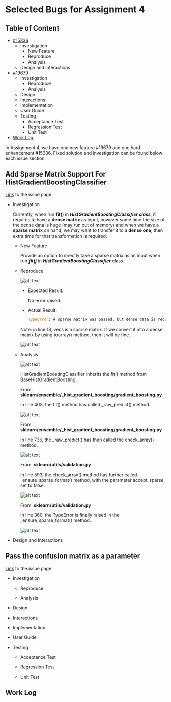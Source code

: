 # Selected Bugs for Assignment 4

## Table of Content

- [#15336](https://github.com/UTSCCSCD01/course-project-apple_team/tree/master/a4#add-sparse-matrix-support-for-histgradientboostingclassifier)
  - Investigation
    - New Feature
    - Reproduce
    - Analysis
  - Design and Interactions
- [#19679](https://github.com/UTSCCSCD01/course-project-apple_team/tree/master/a4#pass-the-confusion-matrix-as-a-parameter)
  - Investigation
    - Reproduce
    - Analysis
  - Design
  - Interactions
  - Implementation
  - User Guide
  - Testing
    - Acceptance Test
    - Regression Test
    - Unit Test
- [Work Log](https://github.com/UTSCCSCD01/course-project-apple_team/tree/master/a4#work-log)

In Assignment 4, we have one new feature #19679 and one hard enhencement #15336. Fixed solution and investigation can be found below each issue section.

## Add Sparse Matrix Support For HistGradientBoostingClassifier

[Link](https://github.com/scikit-learn/scikit-learn/issues/15336) to the issue page.

- Investigation

  Currently, when run **fit()** in _**HistGradientBoostingClassifier class**_, it requires to have a **dense matrix** as input, however some time the size of the dense data is huge (may run out of memory) and when we have a **sparse matrix** on hand, we may want to transfer it to a **dense one**, then extra time for that transformation is required.

  - New Feature

    Provide an option to directly take a sparse matrix as an input when run _**fit()**_ in _**HistGradientBoostingClassifier**_ class.

  - Reproduce

    ![alt text](https://github.com/UTSCCSCD01/course-project-apple_team/blob/master/a4/Images/15336-Reproduce.png "Reproduce")

    - Expected Result:

        No error raised.

    - Actual Result:

      ```python
      TypeError: A sparse matrix was passed, but dense data is required. Use X.toarray() to convert to a dense numpy array.
      ```

    Note: in line 18, vecs is a sparse matrix. If we convert it into a dense matrix by using toarray() method, then it will be fine.

    ![alt text](https://github.com/UTSCCSCD01/course-project-apple_team/blob/master/a4/Images/15336-Reproduce_with_alternative.png "Reproduce with alternative")

  - Analysis

    ![alt text](https://github.com/UTSCCSCD01/course-project-apple_team/blob/master/a4/Images/15336-UML.png "UML")

    HistGradientBoostingClassifier inherits the fit() method from BaseHistGradientBoosting.

    From: **sklearn/ensemble/\_hist\_gradient\_boosting/gradient\_boosting.py**

    In line 403, the fit() method has called _raw_predict() method.

    ![alt text](https://github.com/UTSCCSCD01/course-project-apple_team/blob/master/a4/Images/15336-_raw_predict.png "_raw_predict")

    From: **sklearn/ensemble/\_hist\_gradient\_boosting/gradient\_boosting.py**

    In line 736, the _raw_predict() has then called the check_array() method.

    ![alt text](https://github.com/UTSCCSCD01/course-project-apple_team/blob/master/a4/Images/15336-check_array.png "check_array")

    From: **sklearn/utils/validation.py**

    In line 593, the check\_array() method has further called \_ensure\_sparse\_format() method, with the parameter accept_sparse set to false.

    ![alt text](https://github.com/UTSCCSCD01/course-project-apple_team/blob/master/a4/Images/15336-_ensure_sparse_format-1.png "_ensure_sparse_format")

    From: **sklearn/utils/validation.py**

    In line 360, the TypeError is finally raised in the \_ensure\_sparse\_format() method.

    ![alt text](https://github.com/UTSCCSCD01/course-project-apple_team/blob/master/a4/Images/15336-_ensure_sparse_format-2.png "_ensure_sparse_format")

- Design and Interactions

## Pass the confusion matrix as a parameter

[Link](https://github.com/scikit-learn/scikit-learn/issues/19679) to the issue page.

- Investigation

  - Reproduce

  - Analysis

- Design

- Interactions

- Implementation

- User Guide

- Testing

  - Acceptance Test

  - Regression Test

  - Unit Test

## Work Log
